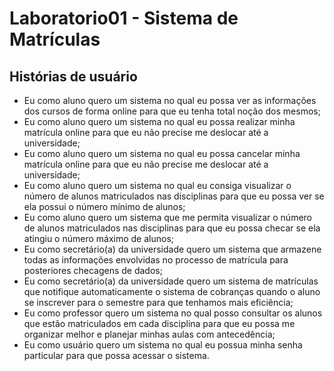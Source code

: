 # Laboratorio01 - Sistema de Matrículas

## Histórias de usuário

* Eu como aluno quero um sistema no qual eu possa ver as informações dos cursos de forma online para que eu tenha total noção dos mesmos;
* Eu como aluno quero um sistema no qual eu possa realizar minha matrícula online para que eu não precise me deslocar até a universidade;
* Eu como aluno quero um sistema no qual eu possa cancelar minha matrícula online para que eu não precise me deslocar até a universidade;
* Eu como aluno quero um sistema no qual eu consiga visualizar o número de alunos matriculados nas disciplinas para que eu possa ver se ela possui o número mínimo de alunos;
* Eu como aluno quero um sistema que me permita visualizar o número de alunos matriculados nas disciplinas para que eu possa checar se ela atingiu o número máximo de alunos;
* Eu como secretário(a) da universidade quero um sistema que armazene todas as informações envolvidas no processo de matrícula para posteriores checagens de dados;
* Eu como secretário(a) da universidade quero um sistema de matrículas que notifique automaticamente o sistema de cobranças quando o aluno se inscrever para o semestre para que tenhamos mais eficiência;
* Eu como professor quero um sistema no qual posso consultar os alunos que estão matriculados em cada disciplina para que eu possa me organizar melhor e planejar minhas aulas com antecedência;
* Eu como usuário quero um sistema no qual eu possua minha senha particular para que possa acessar o sistema.
